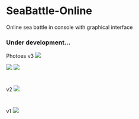 # SeaBattle-Online        
Online sea battle in console with graphical interface

### Under development...

Photoes
v3
![](https://github.com/Stas-inside/SeaBattle-Online/blob/main/Photoes/Screenshot%20(10).png)

![](https://github.com/Stas-inside/SeaBattle-Online/blob/main/Photoes/Screenshot%202022-03-27%20222722.png)
![](https://github.com/Stas-inside/SeaBattle-Online/blob/main/Photoes/Screenshot%202022-03-27%20222508.png)

#

v2
![](https://github.com/Stas-inside/SeaBattle-Online/blob/main/Photoes/Capture.PNG)

#

v1
![](https://github.com/Stas-inside/SeaBattle-Online/blob/main/Photoes/photo_2022-03-18_16-10-36.jpg)
